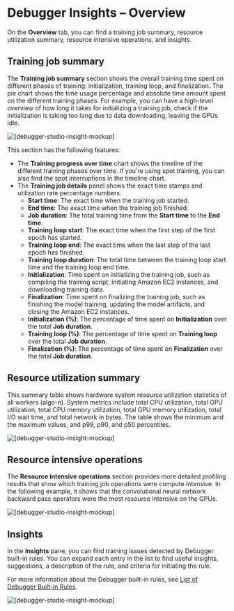 # Debugger Insights – Overview<a name="debugger-on-studio-insights-overview"></a>

On the **Overview** tab, you can find a training job summary, resource utilization summary, resource intensive operations, and insights\.

## Training job summary<a name="debugger-on-studio-insights-overview-summary"></a>

The **Training job summary** section shows the overall training time spent on different phases of training: initialization, training loop, and finalization\. The pie chart shows the time usage percentage and absolute time amount spent on the different training phases\. For example, you can have a high\-level overview of how long it takes for initializing a training job, check if the initialization is taking too long due to data downloading, leaving the GPUs idle\.

![\[debugger-studio-insight-mockup\]](http://docs.aws.amazon.com/sagemaker/latest/dg/images/debugger/debugger-studio-insights-training-job-summary.gif)

This section has the following features: 
+ The **Training progress over time** chart shows the timeline of the different training phases over time\. If you're using spot training, you can also find the spot interruptions in the timeline chart\.
+ The **Training job details** panel shows the exact time stamps and utilization rate percentage numbers\.
  + **Start time**: The exact time when the training job started\.
  + **End time**: The exact time when the training job finished\.
  + **Job duration**: The total training time from the **Start time** to the **End time**\.
  + **Training loop start**: The exact time when the first step of the first epoch has started\.
  + **Training loop end**: The exact time when the last step of the last epoch has finished\.
  + **Training loop duration**: The total time between the training loop start time and the training loop end time\.
  + **Initialization**: Time spent on initializing the training job, such as compiling the training script, initiating Amazon EC2 instances, and downloading training data\.
  + **Finalization**: Time spent on finalizing the training job, such as finishing the model training, updating the model artifacts, and closing the Amazon EC2 instances\.
  + **Initialization \(%\)**: The percentage of time spent on **Initialization** over the total **Job duration**\. 
  + **Training loop \(%\)**: The percentage of time spent on **Training loop** over the total **Job duration**\.
  + **Finalization \(%\)**: The percentage of time spent on **Finalization** over the total **Job duration**\.

## Resource utilization summary<a name="debugger-on-studio-insights-resource-summary"></a>

This summary table shows hardware system resource utilization statistics of all workers \(algo\-n\)\. System metrics include total CPU utilization, total GPU utilization, total CPU memory utilization, total GPU memory utilization, total I/O wait time, and total network in bytes\. The table shows the minimum and the maximum values, and p99, p90, and p50 percentiles\.

![\[debugger-studio-insight-mockup\]](http://docs.aws.amazon.com/sagemaker/latest/dg/images/debugger/debugger-studio-insights-resource-util-summary.png)

## Resource intensive operations<a name="debugger-on-studio-insights-resource-operations"></a>

The **Resource intensive operations** section provides more detailed profiling results that show which training job operations were compute intensive\. In the following example, it shows that the convolutional neural network backward pass operators were the most resource intensive on the GPUs\.

![\[debugger-studio-insight-mockup\]](http://docs.aws.amazon.com/sagemaker/latest/dg/images/debugger/debugger-studio-insights-resource-intensive-op.png)



## Insights<a name="debugger-on-studio-insights-pane"></a>

In the **Insights** pane, you can find training issues detected by Debugger built\-in rules\. You can expand each entry in the list to find useful insights, suggestions, a description of the rule, and criteria for initiating the rule\.

For more information about the Debugger built\-in rules, see [List of Debugger Built\-in Rules](debugger-built-in-rules.md)\.

![\[debugger-studio-insight-mockup\]](http://docs.aws.amazon.com/sagemaker/latest/dg/images/debugger/debugger-studio-insights-rules.gif)